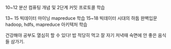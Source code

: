
10~12 분산 컴퓨팅 개념 및 2단계 커밋 프로토콜 학습

13~ 15 빅데이터 마이닝 mapreduce 학습
15~18 빅데이터 시대의 하둡 완벽입문 hadoop, hdfs, mapreduce 아키텍처 학습

건강해야 공부도 열심히 할 수 있다!
밥 적당히 먹고 잘 자기
저녁때 숙면에 안 좋은 음식들 삼가기.



